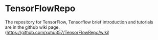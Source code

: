 # TensorFlowRepo
The repository for TensorFlow, Tensorflow brief introduction and tutorials are in the github wiki page. 
(https://github.com/xuhu357/TensorFlowRepo/wiki)
